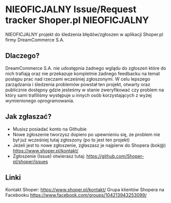 # NIEOFICJALNY Issue/Request tracker Shoper.pl NIEOFICJALNY

NIEOFICJALNY projekt do śledzenia błędów/zgłoszen w aplikacji Shoper.pl firmy DreamCommerce S.A.

## Dlaczego?

DreamCommerce S.A. nie udostępnia żadnego wglądu do zgłoszeń które do nich trafiają oraz nie przekazuje kompletnie żadnego feedbacku na temat postępu prac nad rzeczami wcześniej zgłoszonymi. W celu lepszego zarządzania i śledzenia problemów powstał ten projekt, otwarty oraz publicznie dostępny gdzie jesteśmy w stanie zweryfikować czy problem na który sami trafiliśmy występuje u innych osób korzystających z wyżej wymienionego oprogramowania.

## Jak zgłaszać?

* Musisz posiadać konto na Githubie
* Nowe zgłoszenie tworzysz dopiero po upewnieniu się, ze problem nie był już wcześniej tutaj zgłoszony (po to jest ten projekt)
* Jeżeli jest to nowe zgłoszenie, zgłaszasz je najpierw do Shopera (bok@) https://www.shoper.pl/kontakt/
* Zgłoszenie (Issue) otwierasz tutaj: https://github.com/Shoper-pl/shoper/issues

## Linki

Kontakt Shoper: https://www.shoper.pl/kontakt/
Grupa klientów Shopera na Facebooku https://www.facebook.com/groups/104213943253099/
